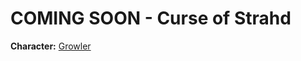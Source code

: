 # COMING SOON - Curse of Strahd
**Character:** [Growler](https://v1.dicecloud.com/character/p6jnHTBCcx2qL9boR/Growler)
